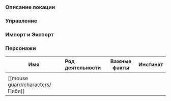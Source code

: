 ### Описание локации


### Управление


### Импорт и Экспорт


### Персонажи

| Имя                             | Род деятельности | Важные факты | Инстинкт |
| ------------------------------- | :--------------- | ------------ | -------- |
|                                 |                  |              |          |
| [[mouse guard/characters/Пиби]] |                  |              |          |

